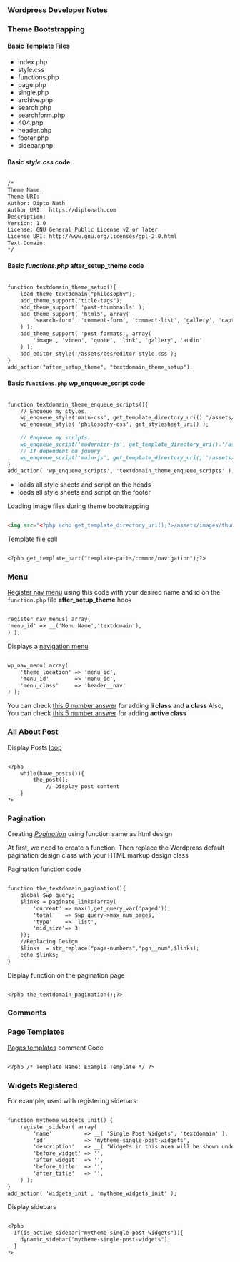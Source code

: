 ### Wordpress Developer Notes

### Theme Bootstrapping

#### Basic Template Files

- index.php
- style.css
- functions.php
- page.php
- single.php
- archive.php
- search.php
- searchform.php
- 404.php
- header.php
- footer.php
- sidebar.php

#### Basic *style.css* code

```markdown

/*
Theme Name: 
Theme URI: 
Author: Dipto Nath
Author URI:  https://diptonath.com
Description: 
Version: 1.0
License: GNU General Public License v2 or later
License URI: http://www.gnu.org/licenses/gpl-2.0.html
Text Domain: 
*/

```

#### Basic *functions.php* after_setup_theme code

```markdown

function textdomain_theme_setup(){
    load_theme_textdomain("philosophy");
    add_theme_support("title-tags");
    add_theme_support( 'post-thumbnails' );
    add_theme_support( 'html5', array(
        'search-form', 'comment-form', 'comment-list', 'gallery', 'caption'
    ) );
    add_theme_support( 'post-formats', array(
        'image', 'video', 'quote', 'link', 'gallery', 'audio'
    ) );
    add_editor_style('/assets/css/editor-style.css');
}
add_action("after_setup_theme", "textdomain_theme_setup");

```

#### Basic `functions.php` wp_enqueue_script code

```markdown

function textdomain_theme_enqueue_scripts(){
    // Enqueue my styles.
    wp_enqueue_style('main-css', get_template_directory_uri().'/assets/css/main.css',null,'1.0');
    wp_enqueue_style( 'philosophy-css', get_stylesheet_uri() );
     
    // Enqueue my scripts.
    wp_enqueue_script('modernizr-js', get_template_directory_uri().'/assets/js/modernizr.js',null,'1.0'); 
    // If dependent on jquery
    wp_enqueue_script('main-js', get_template_directory_uri().'/assets/js/main.js',array("jquery"),'1.0',true);  
}
add_action( 'wp_enqueue_scripts', 'textdomain_theme_enqueue_scripts' );

```

- ***<?php wp_head(); ?>*** loads all style sheets and script on the heads
- ***<?php wp_footer(); ?>*** loads all style sheets and script on the footer

Loading image files during theme bootstrapping

```markdown

<img src="<?php echo get_template_directory_uri();?>/assets/images/thumbs/masonry/gallery/gallery-1-400.jpg" alt="">

```

Template file call

```markdown

<?php get_template_part("template-parts/common/navigation");?>

```

### Menu

[Register nav menu](https://developer.wordpress.org/reference/functions/register_nav_menus/) using this code with your desired name and id on the `function.php` file **after_setup_theme** hook

```markdown

register_nav_menus( array(
'menu_id' => __('Menu Name','textdomain'),
) );

```

Displays a [navigation menu](https://developer.wordpress.org/reference/functions/wp_nav_menu/)

```markdown

wp_nav_menu( array(
    'theme_location' => 'menu_id',
    'menu_id'        => 'menu_id',
    'menu_class'     => 'header__nav'
) );

```

You can check [this 6 number answer](https://stackoverflow.com/questions/26180688/how-to-add-class-to-link-in-wp-nav-menu) for adding **li class** and **a class**
Also, You can check [this 5 number answer](https://stackoverflow.com/questions/26180688/how-to-add-class-to-link-in-wp-nav-menu) for adding **active class**

### All About Post  

Display Posts [loop](https://developer.wordpress.org/themes/basics/the-loop/)

```markdown

<?php
    while(have_posts()){
        the_post();
            // Display post content
    }
?>

```

### Pagination

Creating [*Pagination*](https://developer.wordpress.org/themes/functionality/pagination/) using function same as html design

At first, we need to create a function. Then replace the Wordpress default pagination design class with your HTML markup design class

Pagination function code

```markdown

function the_textdomain_pagination(){
    global $wp_query;
    $links = paginate_links(array(
        'current' => max(1,get_query_var('paged')),
        'total'   => $wp_query->max_num_pages,
        'type'    => 'list',
        'mid_size'=> 3
    ));
    //Replacing Design
    $links  = str_replace("page-numbers","pgn__num",$links);
    echo $links;
}

```

Display function on the pagination page

```markdown

<?php the_textdomain_pagination();?>

```

### Comments

### Page Templates

[Pages templates](https://developer.wordpress.org/themes/template-files-section/page-template-files/) comment Code

```markdown

<?php /* Template Name: Example Template */ ?>

```

### Widgets Registered

For example, used with registering sidebars:

```markdown

function mytheme_widgets_init() {
    register_sidebar( array(
        'name'          => __( 'Single Post Widgets', 'textdomain' ),
        'id'            => 'mytheme-single-post-widgets',
        'description'   => __( 'Widgets in this area will be shown under your single posts, before comments.', 'textdomain' ),
        'before_widget' => '',
        'after_widget'  => '',
        'before_title'  => '',
        'after_title'   => '',
    ) );
}
add_action( 'widgets_init', 'mytheme_widgets_init' );

```

Display sidebars

```markdown

<?php
  if(is_active_sidebar("mytheme-single-post-widgets")){
    dynamic_sidebar("mytheme-single-post-widgets");
  }
?>

```
